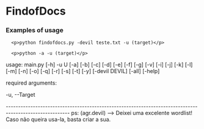<h1>FindofDocs</h1>

<h3>Examples of usage</h3>


      <p>python findofdocs.py -devil teste.txt -u (target)</p>

      <p>python -a -u (target)</p>
    

<p>usage: main.py [-h] -u U [-a] [-b] [-c] [-d] [-e] [-f] [-g] [-v] [-i] [-j] [-k] [-l] [-m] [-n] [-o] [-q] [-r] [-s] [-t] [-y] [-devil DEVIL]
               [-all] [-help]</p>

<p>required arguments:</p>
  <p>-u, --Target</p>
--------------------------------------------------------------------------------------------------------
ps: (agr.devil) --> Deixei uma excelente wordlist! Caso não queira usa-la, basta criar a sua.

